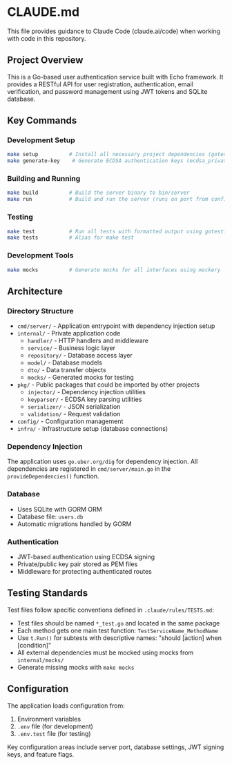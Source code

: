 # CLAUDE.md

This file provides guidance to Claude Code (claude.ai/code) when working with code in this repository.

## Project Overview

This is a Go-based user authentication service built with Echo framework. It provides a RESTful API for user registration, authentication, email verification, and password management using JWT tokens and SQLite database.

## Key Commands

### Development Setup
```bash
make setup          # Install all necessary project dependencies (gotestfmt, mockery, air, swag, newman)
make generate-key    # Generate ECDSA authentication keys (ecdsa_private.pem, ecdsa_public.pem)
```

### Building and Running
```bash
make build          # Build the server binary to bin/server
make run            # Build and run the server (runs on port from config)
```

### Testing
```bash
make test           # Run all tests with formatted output using gotestfmt
make tests          # Alias for make test
```

### Development Tools
```bash
make mocks          # Generate mocks for all interfaces using mockery
```

## Architecture

### Directory Structure
- `cmd/server/` - Application entrypoint with dependency injection setup
- `internal/` - Private application code
  - `handler/` - HTTP handlers and middleware
  - `service/` - Business logic layer
  - `repository/` - Database access layer
  - `model/` - Database models
  - `dto/` - Data transfer objects
  - `mocks/` - Generated mocks for testing
- `pkg/` - Public packages that could be imported by other projects
  - `injector/` - Dependency injection utilities
  - `keyparser/` - ECDSA key parsing utilities
  - `serializer/` - JSON serialization
  - `validation/` - Request validation
- `config/` - Configuration management
- `infra/` - Infrastructure setup (database connections)

### Dependency Injection
The application uses `go.uber.org/dig` for dependency injection. All dependencies are registered in `cmd/server/main.go` in the `provideDependencies()` function.

### Database
- Uses SQLite with GORM ORM
- Database file: `users.db`
- Automatic migrations handled by GORM

### Authentication
- JWT-based authentication using ECDSA signing
- Private/public key pair stored as PEM files
- Middleware for protecting authenticated routes

## Testing Standards

Test files follow specific conventions defined in `.claude/rules/TESTS.md`:
- Test files should be named `*_test.go` and located in the same package
- Each method gets one main test function: `TestServiceName_MethodName`
- Use `t.Run()` for subtests with descriptive names: "should [action] when [condition]"
- All external dependencies must be mocked using mocks from `internal/mocks/`
- Generate missing mocks with `make mocks`

## Configuration

The application loads configuration from:
1. Environment variables
2. `.env` file (for development)
3. `.env.test` file (for testing)

Key configuration areas include server port, database settings, JWT signing keys, and feature flags.